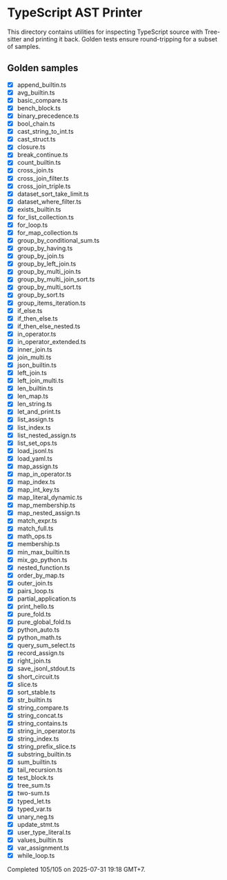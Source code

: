 # TypeScript AST Printer

This directory contains utilities for inspecting TypeScript source with Tree-sitter
and printing it back. Golden tests ensure round-tripping for a subset of samples.

## Golden samples

- [x] append_builtin.ts
- [x] avg_builtin.ts
- [x] basic_compare.ts
- [x] bench_block.ts
- [x] binary_precedence.ts
- [x] bool_chain.ts
- [x] cast_string_to_int.ts
- [x] cast_struct.ts
- [x] closure.ts
- [x] break_continue.ts
- [x] count_builtin.ts
- [x] cross_join.ts
- [x] cross_join_filter.ts
- [x] cross_join_triple.ts
- [x] dataset_sort_take_limit.ts
- [x] dataset_where_filter.ts
- [x] exists_builtin.ts
- [x] for_list_collection.ts
- [x] for_loop.ts
- [x] for_map_collection.ts
- [x] group_by_conditional_sum.ts
- [x] group_by_having.ts
- [x] group_by_join.ts
- [x] group_by_left_join.ts
- [x] group_by_multi_join.ts
- [x] group_by_multi_join_sort.ts
- [x] group_by_multi_sort.ts
- [x] group_by_sort.ts
- [x] group_items_iteration.ts
- [x] if_else.ts
- [x] if_then_else.ts
- [x] if_then_else_nested.ts
- [x] in_operator.ts
- [x] in_operator_extended.ts
- [x] inner_join.ts
- [x] join_multi.ts
- [x] json_builtin.ts
- [x] left_join.ts
- [x] left_join_multi.ts
- [x] len_builtin.ts
- [x] len_map.ts
- [x] len_string.ts
- [x] let_and_print.ts
- [x] list_assign.ts
- [x] list_index.ts
- [x] list_nested_assign.ts
- [x] list_set_ops.ts
- [x] load_jsonl.ts
- [x] load_yaml.ts
- [x] map_assign.ts
- [x] map_in_operator.ts
- [x] map_index.ts
- [x] map_int_key.ts
- [x] map_literal_dynamic.ts
- [x] map_membership.ts
- [x] map_nested_assign.ts
- [x] match_expr.ts
- [x] match_full.ts
- [x] math_ops.ts
- [x] membership.ts
- [x] min_max_builtin.ts
- [x] mix_go_python.ts
- [x] nested_function.ts
- [x] order_by_map.ts
- [x] outer_join.ts
- [x] pairs_loop.ts
- [x] partial_application.ts
- [x] print_hello.ts
- [x] pure_fold.ts
- [x] pure_global_fold.ts
- [x] python_auto.ts
- [x] python_math.ts
- [x] query_sum_select.ts
- [x] record_assign.ts
- [x] right_join.ts
- [x] save_jsonl_stdout.ts
- [x] short_circuit.ts
- [x] slice.ts
- [x] sort_stable.ts
- [x] str_builtin.ts
- [x] string_compare.ts
- [x] string_concat.ts
- [x] string_contains.ts
- [x] string_in_operator.ts
- [x] string_index.ts
- [x] string_prefix_slice.ts
- [x] substring_builtin.ts
- [x] sum_builtin.ts
- [x] tail_recursion.ts
- [x] test_block.ts
- [x] tree_sum.ts
- [x] two-sum.ts
- [x] typed_let.ts
- [x] typed_var.ts
- [x] unary_neg.ts
- [x] update_stmt.ts
- [x] user_type_literal.ts
- [x] values_builtin.ts
- [x] var_assignment.ts
- [x] while_loop.ts

Completed 105/105 on 2025-07-31 19:18 GMT+7.

